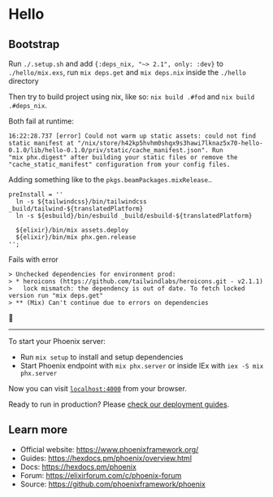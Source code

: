 # Hello

## Bootstrap

Run `./.setup.sh` and add `{:deps_nix, "~> 2.1", only: :dev}` to `./hello/mix.exs`, run `mix deps.get` and `mix deps.nix` inside the `./hello` directory

Then try to build project using nix, like so: `nix build .#fod` and `nix build .#deps_nix`.

Both fail at runtime:

```
16:22:28.737 [error] Could not warm up static assets: could not find static manifest at "/nix/store/h42kp5hvhm0shqx9s3hawi7lknaz5x70-hello-0.1.0/lib/hello-0.1.0/priv/static/cache_manifest.json". Run 
"mix phx.digest" after building your static files or remove the "cache_static_manifest" configuration from your config files.
```


Adding something like to the `pkgs.beamPackages.mixRelease`..

```
preInstall = ''
  ln -s ${tailwindcss}/bin/tailwindcss _build/tailwind-${translatedPlatform}
  ln -s ${esbuild}/bin/esbuild _build/esbuild-${translatedPlatform}

  ${elixir}/bin/mix assets.deploy
  ${elixir}/bin/mix phx.gen.release
'';
```

Fails with error

```
> Unchecked dependencies for environment prod:
> * heroicons (https://github.com/tailwindlabs/heroicons.git - v2.1.1)
>   lock mismatch: the dependency is out of date. To fetch locked version run "mix deps.get"
> ** (Mix) Can't continue due to errors on dependencies

```



---

To start your Phoenix server:

  * Run `mix setup` to install and setup dependencies
  * Start Phoenix endpoint with `mix phx.server` or inside IEx with `iex -S mix phx.server`

Now you can visit [`localhost:4000`](http://localhost:4000) from your browser.

Ready to run in production? Please [check our deployment guides](https://hexdocs.pm/phoenix/deployment.html).

## Learn more

  * Official website: https://www.phoenixframework.org/
  * Guides: https://hexdocs.pm/phoenix/overview.html
  * Docs: https://hexdocs.pm/phoenix
  * Forum: https://elixirforum.com/c/phoenix-forum
  * Source: https://github.com/phoenixframework/phoenix
